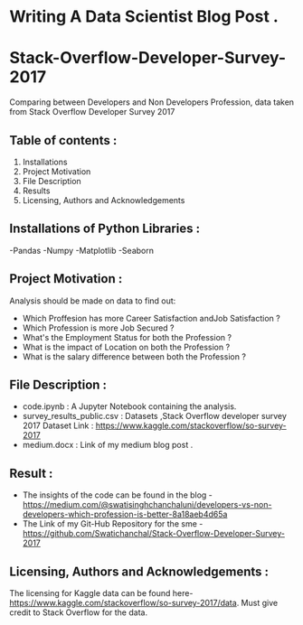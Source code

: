 # Writing A Data Scientist Blog Post .
# Stack-Overflow-Developer-Survey-2017
Comparing between Developers and Non Developers Profession, data taken from Stack Overflow Developer Survey 2017

## Table of contents :
1. Installations
2. Project Motivation
3. File Description
4. Results
5. Licensing, Authors and Acknowledgements

## Installations of Python Libraries :
-Pandas
-Numpy
-Matplotlib
-Seaborn

## Project Motivation :
Analysis should be made on data to find out:
- Which Proffesion has more Career Satisfaction andJob Satisfaction ?
- Which Profession is more Job Secured ?
- What's the Employment Status for both the Profession ?
- What is the impact of Location on both the Profession ?
- What is the salary difference between both the Profession ?


## File Description :
- code.ipynb : A Jupyter Notebook containing the analysis.
- survey_results_public.csv : Datasets ,Stack Overflow developer survey 2017
Dataset Link : https://www.kaggle.com/stackoverflow/so-survey-2017
- medium.docx : Link of my medium blog post .

## Result :
- The insights of the code can be found in the blog - https://medium.com/@swatisinghchanchaluni/developers-vs-non-developers-which-profession-is-better-8a18aeb4d65a
- The Link of my Git-Hub Repository for the sme - https://github.com/Swatichanchal/Stack-Overflow-Developer-Survey-2017 

## Licensing, Authors and Acknowledgements :
The licensing for Kaggle data can be found here- https://www.kaggle.com/stackoverflow/so-survey-2017/data.
Must give credit to Stack Overflow for the data. 

